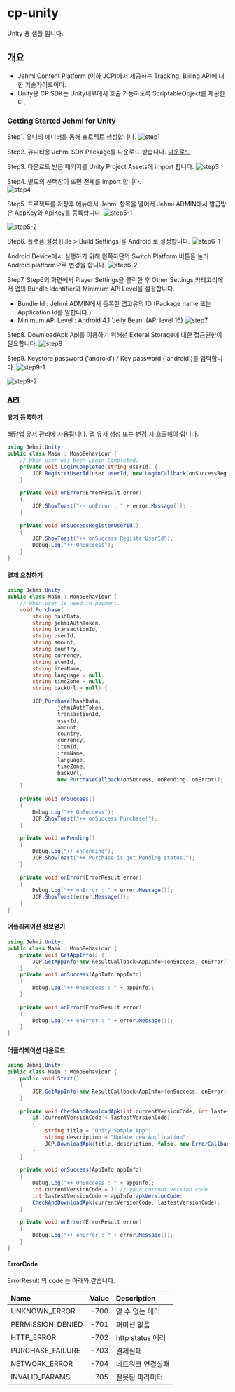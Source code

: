 # cp-unity
Unity 용 샘플 입니다.

## 개요
* Jehmi Content Platform (이하 JCP)에서 제공하는 Tracking, Biiling API에 대한 기술가이드이다.
* Unity용 CP SDK는 Unity내부에서 호출 가능하도록 ScriptableObject를 제공한다.


### Getting Started Jehmi for Unity
Step1. 유니티 에디터를 통해 프로젝트 생성합니다.
![step1](../../images/unity_001.png)



Step2. 유니티용 Jehmi SDK Package를 다운로드 받습니다. [다운로드](../../archive)

Step3. 다운로드 받은 패키지를  Unity Project Assets에 import 합니다.
![step3](../../images/unity_002.png)



Step4. 별도의 선택창이 뜨면 전체를 import 합니다. </br>
![step4](../../images/unity_003.png)



Step5. 프로젝트를 저장후 메뉴에서 Jehmi 항목을 열어서 Jehmi ADMIN에서 발급받은 AppKey와 ApiKey를 등록합니다.
![step5-1](../../images/unity_004.png)

![step5-2](../../images/unity_005.png)



Step6. 플랫폼 설정 [File > Build Settings]을 Android 로 설정합니다.
![step6-1](../../images/unity_006.png)



Android Device에서 실행하기 위해 왼쪽하단의 Switch Platform 버튼을 눌러 Android platform으로 변경을 합니다.
![step6-2](../../images/unity_007.png)



Step7. Step6의 화면에서 Player Settings을 클릭한 후 Other Settings 카테고리에서 앱의 Bundle Identifier와 Minimum API Level을 설정합니다.
* Bundle Id : Jehmi ADMIN에서 등록한 앱고유의 ID (Package name 또는 Application Id를 말합니다.)
* Minimum API Level : Android 4.1 'Jelly Bean' (API level 16)
![step7](../../images/unity_008.png)

Step8. DownloadApk Api를 이용하기 위해선 Exteral Storage에 대한 접근권한이 필요합니다.
![step8](../../images/unity_009.png)

Step9. Keystore password ('android') / Key password ('android')를 입력합니다.
![step9-1](../../images/unity_010.png)

![step9-2](../../images/unity_011.png)

### [API](../../README.md)

#### 유저 등록하기

해당앱 유저 관리에 사용됩니다. 앱 유저 생성 또는 변경 시 호출해야 합니다.

```csharp
using Jehmi.Unity;
public class Main : MonoBehaviour {
    // When user was been Login Completed.
    private void LoginCompleted(string userId) {
        JCP.RegisterUserId(user.userId, new LoginCallback(onSuccessRegisterUserId, onError));
    }
 
    private void onError(ErrorResult error)
    {
        JCP.ShowToast("-- onError : " + error.Message());
    }
 
    private void onSuccessRegisterUserId()
    {
        JCP.ShowToast("++ onSuccess RegisterUserId");
        Debug.Log("++ OnSuccess");
    }
}
```

#### 결제 요청하기

```csharp
using Jehmi.Unity;
public class Main : MonoBehaviour {
    // When user is need to payment.
    void Purchase(
        string hashData,
        string jehmiAuthToken,
        string transactionId,
        string userId,
        string amount,
        string country,
        string currency,
        string itemId,
        string itemName,
        string language = null,
        string timeZone = null,
        string backUrl = null) {
 
        JCP.Purchase(hashData,
                jehmiAuthToken,
                transactionId,
                userId,
                amount,
                country,
                currency,
                itemId,
                itemName,
                language,
                timeZone,
                backUrl,
                new PurchaseCallback(onSuccess, onPending, onError));
    }
 
    private void onSuccess()
    {
        Debug.Log("++ OnSuccess");
        JCP.ShowToast("++ onSuccess Purchase!");
    }
 
    private void onPending()
    {
        Debug.Log("++ onPending");
        JCP.ShowToast("++ Purchase is get Pending status.");
    }
 
    private void onError(ErrorResult error)
    {
        Debug.Log("++ onError : " + error.Message());
        JCP.ShowToast(error.Message());
    }
}
```

#### 어플리케이션 정보얻기

```csharp
using Jehmi.Unity;
public class Main : MonoBehaviour {
    private void GetAppInfo() {
        JCP.GetAppInfo(new ResultCallback<AppInfo>(onSuccess, onError));
    }
    private void onSuccess(AppInfo appInfo)
    {
        Debug.Log("++ OnSuccess : " + appInfo);
    }
 
    private void onError(ErrorResult error)
    {
        Debug.Log("++ onError : " + error.Message());
    }
}
```

#### 어플리케이션 다운로드

```csharp
using Jehmi.Unity;
public class Main : MonoBehaviour {
    public void Start()
    {
        JCP.GetAppInfo(new ResultCallback<AppInfo>(onSuccess, onError));
    }
 
    private void CheckAndDownloadApk(int currentVersionCode, int lastestVersionCode) {
        if (currentVersionCode < lastestVersionCode)
        {
            string title = "Unity Sample App";
            string description = "Update new Application";
            JCP.DownloadApk(title, description, false, new ErrorCallback(onErrorDelegate: onError));
        }
    }
 
    private void onSuccess(AppInfo appInfo)
    {
        Debug.Log("++ OnSuccess : " + appInfo);
        int currentVersionCode = 1; // your current version code
        int lastestVersionCode = appInfo.apkVersionCode;
        CheckAndDownloadApk(currentVersionCode, lastestVersionCode);
    }
 
    private void onError(ErrorResult error)
    {
        Debug.Log("++ onError : " + error.Message());
    }
}
```

#### ErrorCode
ErrorResult 의 code 는 아래와 같습니다.

| Name              | Value | Description     |
| :---------------- |:-----:| :-------------- |
| UNKNOWN_ERROR     | -700  | 알 수 없는 에러    |
| PERMISSION_DENIED | -701  | 퍼미션 없음        |
| HTTP_ERROR        | -702  | http status 에러 |
| PURCHASE_FAILURE  | -703  | 결제실패          |
| NETWORK_ERROR     | -704  | 네트워크 연결실패   |
| INVALID_PARAMS    | -705  | 잘못된 파라미터     |
